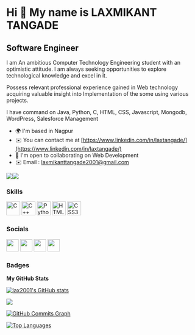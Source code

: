 Hi 👋 My name is LAXMIKANT TANGADE
=============================

Software Engineer
-----------------

I am An ambitious Computer Technology Engineering student with an optimistic attitude. I am always seeking opportunities to explore technological knowledge and excel in it.

Possess relevant professional experience gained in Web technology acquiring valuable insight into Implementation of the some using various projects.

I have command on Java, Python, C, HTML, CSS, Javascript, Mongodb, WordPress, Salesforce Management

* 🌍  I'm based in Nagpur
* ✉️  You can contact me at [https://www.linkedin.com/in/laxtangade/](https://www.linkedin.com/in/laxtangade/)
* 🤝  I'm open to collaborating on Web Development
* ✉️  Email : laxmikanttangade2001@gmail.com

<a href="https://x.com/TangadeMayur?s=09" target="_blank" rel="noreferrer"><img
src="https://img.shields.io/twitter/follow/TangadeMayur?logo=twitter&style=for-the-badge&color=0891b2&labelColor=1c1917"
/></a><a href="https://github.com/lax2001" target="_blank" rel="noreferrer"><img
src="https://img.shields.io/github/followers/lax2001?logo=github&style=for-the-badge&color=0891b2&labelColor=1c1917" /></a>
### Skills

<p align="left">
<a href="https://docs.microsoft.com/en-us/cpp/?view=msvc-170" target="_blank" rel="noreferrer"><img src="https://raw.githubusercontent.com/danielcranney/readme-generator/main/public/icons/skills/c-colored.svg" width="36" height="36" alt="C" /></a>
<a href="https://docs.microsoft.com/en-us/cpp/?view=msvc-170" target="_blank" rel="noreferrer"><img src="https://raw.githubusercontent.com/danielcranney/readme-generator/main/public/icons/skills/cplusplus-colored.svg" width="36" height="36" alt="C++" /></a>
<a href="https://www.python.org/" target="_blank" rel="noreferrer"><img src="https://raw.githubusercontent.com/danielcranney/readme-generator/main/public/icons/skills/python-colored.svg" width="36" height="36" alt="Python" /></a>
<a href="https://developer.mozilla.org/en-US/docs/Glossary/HTML5" target="_blank" rel="noreferrer"><img src="https://raw.githubusercontent.com/danielcranney/readme-generator/main/public/icons/skills/html5-colored.svg" width="36" height="36" alt="HTML5" /></a>
<a href="https://www.w3.org/TR/CSS/#css" target="_blank" rel="noreferrer"><img src="https://raw.githubusercontent.com/danielcranney/readme-generator/main/public/icons/skills/css3-colored.svg" width="36" height="36" alt="CSS3" /></a>

### Socials

<p align="left"> 
 <a href="https://github.com/lax2001" target="_blank" rel="noreferrer"><img src="https://github.githubassets.com/images/modules/logos_page/GitHub-Mark.png" width="32" height="32" /></a> 
 <a href="https://www.instagram.com/mayur_t21/" target="_blank" rel="noreferrer"><img src="https://raw.githubusercontent.com/danielcranney/readme-generator/main/public/icons/socials/instagram.svg" width="32" height="32" /></a> 
 <a href="https://www.linkedin.com/in/laxmikant-tangade-51969a231/" target="_blank" rel="noreferrer"><img src="https://raw.githubusercontent.com/danielcranney/readme-generator/main/public/icons/socials/linkedin.svg" width="32" height="32" /></a> 
 <a href="https://x.com/TangadeMayur?s=09" target="_blank" rel="noreferrer"><img src="https://raw.githubusercontent.com/danielcranney/readme-generator/main/public/icons/socials/twitter.svg" width="32" height="32" /></a></p>



### Badges

<b>My GitHub Stats</b>

<a href="https://github.com/lax2001"><img src="https://github-readme-stats.vercel.app/api?username=lax2001&show_icons=true&hide=&count_private=true&title_color=0891b2&text_color=ffffff&icon_color=0891b2&bg_color=1c1917&hide_border=true&show_icons=true" alt="lax2001's GitHub stats" /></a>

<a href="https://github.com/lax2001"><img src="https://github-readme-streak-stats.herokuapp.com/?user=lax2001&stroke=ffffff&background=1c1917&ring=0891b2&fire=0891b2&currStreakNum=ffffff&currStreakLabel=0891b2&sideNums=ffffff&sideLabels=ffffff&dates=ffffff&hide_border=true" /></a>

<a href="https://github.com/lax2001"><img src="https://activity-graph.herokuapp.com/graph?username=lax2001&bg_color=1c1917&color=ffffff&line=0891b2&point=ffffff&area_color=1c1917&area=true&hide_border=true&custom_title=GitHub%20Commits%20Graph" alt="GitHub Commits Graph" /></a>

<a href="https://github.com/lax2001" align="left"><img src="https://github-readme-stats.vercel.app/api/top-langs/?username=lax2001&langs_count=10&title_color=0891b2&text_color=ffffff&icon_color=0891b2&bg_color=1c1917&hide_border=true&locale=en&custom_title=Top%20%Languages" alt="Top Languages" /></a>


 
 <br /><br /><br /><br /><br /><br /><br />


